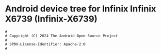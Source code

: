 # Android device tree for Infinix Infinix X6739 (Infinix-X6739)

```
#
# Copyright (C) 2024 The Android Open Source Project
#
# SPDX-License-Identifier: Apache-2.0
#
```
